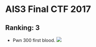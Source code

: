 # AIS3 Final CTF 2017
## Ranking: 3
* Pwn 300 first blood.
![](https://github.com/ssspeedgit00/CTF/blob/master/2017/AIS3_final/Scoreboard.png)